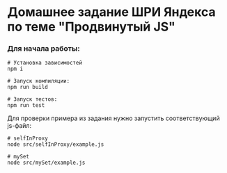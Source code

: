 # Домашнее задание ШРИ Яндекса по теме "Продвинутый JS"

### Для начала работы:

```shell script
# Установка зависимостей
npm i

# Запуск компиляции:
npm run build

# Запуск тестов: 
npm run test 
```

Для проверки примера из задания нужно запустить соответствующий js-файл:
```shell script
# selfInProxy
node src/selfInProxy/example.js

# mySet
node src/mySet/example.js
```
